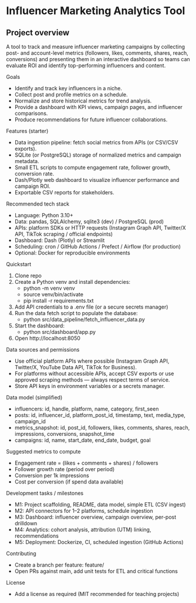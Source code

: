 # Influencer Marketing Analytics Tool

Project overview
----------------
A tool to track and measure influencer marketing campaigns by collecting post- and account-level metrics (followers, likes, comments, shares, reach, conversions) and presenting them in an interactive dashboard so teams can evaluate ROI and identify top-performing influencers and content.

Goals
- Identify and track key influencers in a niche.
- Collect post and profile metrics on a schedule.
- Normalize and store historical metrics for trend analysis.
- Provide a dashboard with KPI views, campaign pages, and influencer comparisons.
- Produce recommendations for future influencer collaborations.

Features (starter)
- Data ingestion pipeline: fetch social metrics from APIs (or CSV/CSV exports).
- SQLite (or PostgreSQL) storage of normalized metrics and campaign metadata.
- Small ETL scripts to compute engagement rate, follower growth, conversion rate.
- Dash/Plotly web dashboard to visualize influencer performance and campaign ROI.
- Exportable CSV reports for stakeholders.

Recommended tech stack
- Language: Python 3.10+
- Data: pandas, SQLAlchemy, sqlite3 (dev) / PostgreSQL (prod)
- APIs: platform SDKs or HTTP requests (Instagram Graph API, Twitter/X API, TikTok scraping / official endpoints)
- Dashboard: Dash (Plotly) or Streamlit
- Scheduling: cron / GitHub Actions / Prefect / Airflow (for production)
- Optional: Docker for reproducible environments

Quickstart
1. Clone repo
2. Create a Python venv and install dependencies:
   - python -m venv venv
   - source venv/bin/activate
   - pip install -r requirements.txt
3. Add API credentials to a .env file (or a secure secrets manager)
4. Run the data fetch script to populate the database:
   - python src/data_pipeline/fetch_influencer_data.py
5. Start the dashboard:
   - python src/dashboard/app.py
6. Open http://localhost:8050

Data sources and permissions
- Use official platform APIs where possible (Instagram Graph API, Twitter/X, YouTube Data API, TikTok for Business).
- For platforms without accessible APIs, accept CSV exports or use approved scraping methods — always respect terms of service.
- Store API keys in environment variables or a secrets manager.

Data model (simplified)
- influencers: id, handle, platform, name, category, first_seen
- posts: id, influencer_id, platform_post_id, timestamp, text, media_type, campaign_id
- metrics_snapshot: id, post_id, followers, likes, comments, shares, reach, impressions, conversions, snapshot_time
- campaigns: id, name, start_date, end_date, budget, goal

Suggested metrics to compute
- Engagement rate = (likes + comments + shares) / followers
- Follower growth rate (period over period)
- Conversion per 1k impressions
- Cost per conversion (if spend data available)

Development tasks / milestones
- M1: Project scaffolding, README, data model, simple ETL (CSV ingest)
- M2: API connectors for 1–2 platforms, schedule ingestion
- M3: Dashboard: influencer overview, campaign overview, per-post drilldown
- M4: Analytics: cohort analysis, attribution (UTM) linking, recommendations
- M5: Deployment: Dockerize, CI, scheduled ingestion (GitHub Actions)

Contributing
- Create a branch per feature: feature/<short-description>
- Open PRs against main, add unit tests for ETL and critical functions

License
- Add a license as required (MIT recommended for teaching projects)